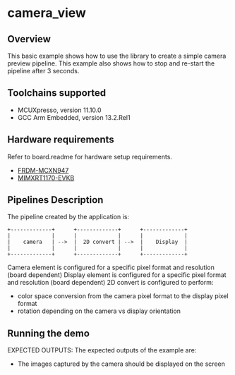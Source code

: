 # camera_view

## Overview

This basic example shows how to use the library to create a
simple camera preview pipeline.
This example also shows how to stop and re-start the pipeline after 3 seconds.

## Toolchains supported
- MCUXpresso, version 11.10.0
- GCC Arm Embedded, version 13.2.Rel1

## Hardware requirements
Refer to board.readme for hardware setup requirements.
- [FRDM-MCXN947](../../../_boards/frdmmcxn947/eiq_examples/mpp/board_readme.md)
- [MIMXRT1170-EVKB](../../../_boards/evkbmimxrt1170/eiq_examples/mpp/board_readme.md)

## Pipelines Description

The pipeline created by the application is:
```
+-------------+      +-------------+      +-------------+
|             |      |             |      |             |
|    camera   | -->  |  2D convert | -->  |    Display  |
|             |      |             |      |             |
+-------------+      +-------------+      +-------------+
```
Camera element is configured for a specific pixel format and resolution (board dependent)
Display element is configured for a specific pixel format and resolution (board dependent)
2D convert is configured to perform:
  - color space conversion from the camera pixel format to the display pixel format
  - rotation depending on the camera vs display orientation


## Running the demo

EXPECTED OUTPUTS:
The expected outputs of the example are:
- The images captured by the camera should be displayed on the screen

